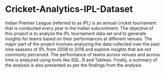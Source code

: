 # Cricket-Analytics-IPL-Dataset
Indian Premier League (referred to as IPL) is an annual cricket tournament that is conducted every year in the Indian subcontinent. The objective of this project is to analyze the IPL tournament data set and to generate insights for teams based on their performances at different venues. The major part of the project involves analyzing the data collected over the past nine seasons of IPL from 2008 to 2016 and explore insights that are not commonly perceived. The performance of teams across venues and across time is analyzed using tools like SQL, R and Tableau. Finally, a summary of the analysis is also presented as per the findings from the analysis.
